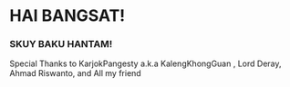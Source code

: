 # HAI BANGSAT!
### SKUY BAKU HANTAM!
Special Thanks to KarjokPangesty a.k.a KalengKhongGuan
, Lord Deray, Ahmad Riswanto, and All my friend
